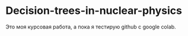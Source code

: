 # Decision-trees-in-nuclear-physics
Это моя курсовая работа, а пока я тестирую github с google colab.
